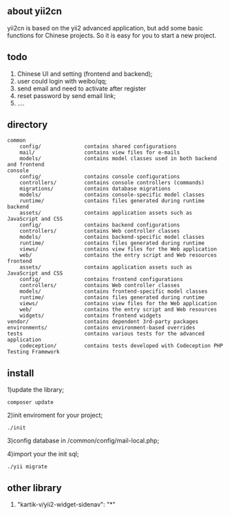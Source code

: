 ## about yii2cn

yii2cn is based on the yii2 advanced application, but add some basic functions for Chinese projects. So it is easy for you to start a new project.

## todo

1. Chinese UI and setting (frontend and backend);
2. user could login with weibo/qq;
3. send email and need to activate after register
4. reset password by send email link;
5. .... 

## directory


```
common
    config/              contains shared configurations
    mail/                contains view files for e-mails
    models/              contains model classes used in both backend and frontend
console
    config/              contains console configurations
    controllers/         contains console controllers (commands)
    migrations/          contains database migrations
    models/              contains console-specific model classes
    runtime/             contains files generated during runtime
backend
    assets/              contains application assets such as JavaScript and CSS
    config/              contains backend configurations
    controllers/         contains Web controller classes
    models/              contains backend-specific model classes
    runtime/             contains files generated during runtime
    views/               contains view files for the Web application
    web/                 contains the entry script and Web resources
frontend
    assets/              contains application assets such as JavaScript and CSS
    config/              contains frontend configurations
    controllers/         contains Web controller classes
    models/              contains frontend-specific model classes
    runtime/             contains files generated during runtime
    views/               contains view files for the Web application
    web/                 contains the entry script and Web resources
    widgets/             contains frontend widgets
vendor/                  contains dependent 3rd-party packages
environments/            contains environment-based overrides
tests                    contains various tests for the advanced application
    codeception/         contains tests developed with Codeception PHP Testing Framework
```


## install

1)update the library;
	
	composer update
	
2)init enviroment for your project;
	
	./init
	
3)config database in /common/config/mail-local.php;

4)import your the init sql;

	./yii migrate

## other library

1. "kartik-v/yii2-widget-sidenav": "*"

 